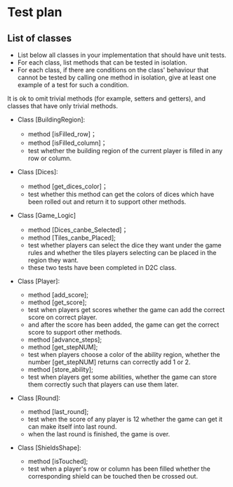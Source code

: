 
# Test plan

## List of classes

* List below all classes in your implementation that should have unit tests.
* For each class, list methods that can be tested in isolation.
* For each class, if there are conditions on the class' behaviour that cannot
  be tested by calling one method in isolation, give at least one example of
  a test for such a condition.

It is ok to omit trivial methods (for example, setters and getters), and
classes that have only trivial methods.

* Class [BuildingRegion]:
  * method [isFilled_row]；
  * method [isFilled_column]；
  * test whether the building region of the current player is filled in any row or column.

* Class [Dices]:
  * method [get_dices_color]；
  * test whether this method can get the colors of dices which have been rolled out and return it to support other methods.

* Class [Game_Logic]
  * method [Dices_canbe_Selected]；
  * method [Tiles_canbe_Placed];
  * test whether players can select the dice they want under the game rules and whether the tiles players selecting can be placed in the region they want.
  * these two tests have been completed in D2C class.

* Class [Player]:
  * method [add_score];
  * method [get_score];
  * test when players get scores whether the game can add the correct score on correct player.
  * and after the score has been added, the game can get the correct score to support other methods.
  * method [advance_steps];
  * method [get_stepNUM];
  * test when players choose a color of the ability region, whether the number [get_stepNUM] returns can correctly add 1 or 2.
  * method [store_ability];
  * test when players get some abilities, whether the game can store them correctly such that players can use them later.

* Class [Round]:
  * method [last_round];
  * test when the score of any player is 12 whether the game can get it can make itself into last round.
  * when the last round is finished, the game is over.

* Class [ShieldsShape]:
  * method [isTouched];
  * test when a player's row or column has been filled whether the corresponding shield can be touched then be crossed out.


